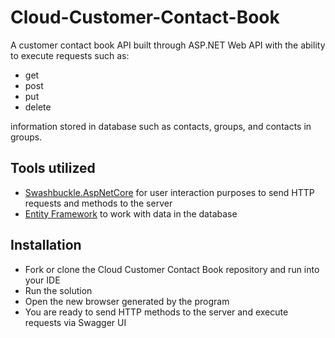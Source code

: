# Cloud-Customer-Contact-Book
A customer contact book API built through ASP.NET Web API 
with the ability to execute requests such as:
* get
* post 
* put 
* delete 

information stored in database such as contacts, groups, and contacts in groups. </br>
## Tools utilized
* [Swashbuckle.AspNetCore](https://swagger.io/about/) for user interaction purposes to send HTTP requests and methods to the server 
* [Entity Framework](https://learn.microsoft.com/en-us/aspnet/entity-framework) to work with data in the database

## Installation
* Fork or clone the Cloud Customer Contact Book repository and run into your IDE
* Run the solution
* Open the new browser generated by the program
* You are ready to send HTTP methods to the server and execute requests via Swagger UI


